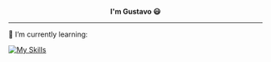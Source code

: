 <p align="center">
  <strong>I'm Gustavo 😃 </strong><br>
</p>

<hr></hr>
🌱 I’m currently learning:

[![My Skills](https://skillicons.dev/icons?i=js,html,css,ts,linux)](https://skillicons.dev)

<!--


- 🔭 I’m currently working on ...
- 
- 👯 I’m looking to collaborate on ...
- 🤔 I’m looking for help with ...
- 💬 Ask me about ...
- 📫 How to reach me: ...
- 😄 Pronouns: ...
- ⚡ Fun fact: ...
-->
